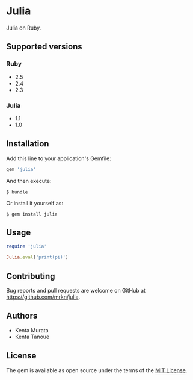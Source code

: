 # Julia

Julia on Ruby.

## Supported versions

### Ruby

- 2.5
- 2.4
- 2.3

### Julia

- 1.1
- 1.0

## Installation

Add this line to your application's Gemfile:

```ruby
gem 'julia'
```

And then execute:

    $ bundle

Or install it yourself as:

    $ gem install julia

## Usage

```ruby
require 'julia'

Julia.eval('print(pi)')
```

## Contributing

Bug reports and pull requests are welcome on GitHub at https://github.com/mrkn/julia.

## Authors

- Kenta Murata
- Kenta Tanoue

## License

The gem is available as open source under the terms of the [MIT License](http://opensource.org/licenses/MIT).


